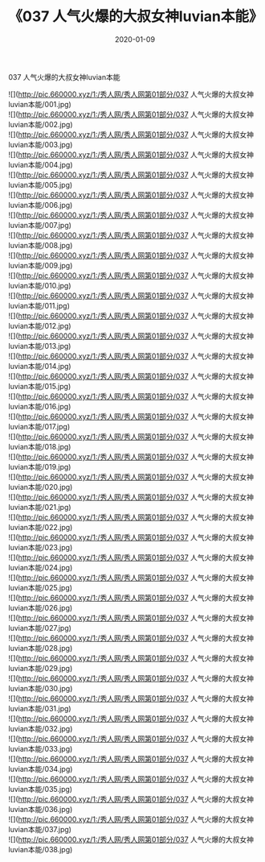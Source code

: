 ﻿---
layout: post
title:  《037 人气火爆的大叔女神luvian本能》
date:   2020-01-09
img: http://pic.660000.xyz/1:/秀人网/秀人网第01部分/037 人气火爆的大叔女神luvian本能/000.jpg
categories: [美女, 清纯, 唯美]
---

037 人气火爆的大叔女神luvian本能

  ![](http://pic.660000.xyz/1:/秀人网/秀人网第01部分/037 人气火爆的大叔女神luvian本能/001.jpg) <br> ![](http://pic.660000.xyz/1:/秀人网/秀人网第01部分/037 人气火爆的大叔女神luvian本能/002.jpg) <br> ![](http://pic.660000.xyz/1:/秀人网/秀人网第01部分/037 人气火爆的大叔女神luvian本能/003.jpg) <br> ![](http://pic.660000.xyz/1:/秀人网/秀人网第01部分/037 人气火爆的大叔女神luvian本能/004.jpg) <br> ![](http://pic.660000.xyz/1:/秀人网/秀人网第01部分/037 人气火爆的大叔女神luvian本能/005.jpg) <br> ![](http://pic.660000.xyz/1:/秀人网/秀人网第01部分/037 人气火爆的大叔女神luvian本能/006.jpg) <br> ![](http://pic.660000.xyz/1:/秀人网/秀人网第01部分/037 人气火爆的大叔女神luvian本能/007.jpg) <br> ![](http://pic.660000.xyz/1:/秀人网/秀人网第01部分/037 人气火爆的大叔女神luvian本能/008.jpg) <br> ![](http://pic.660000.xyz/1:/秀人网/秀人网第01部分/037 人气火爆的大叔女神luvian本能/009.jpg) <br> ![](http://pic.660000.xyz/1:/秀人网/秀人网第01部分/037 人气火爆的大叔女神luvian本能/010.jpg) <br> ![](http://pic.660000.xyz/1:/秀人网/秀人网第01部分/037 人气火爆的大叔女神luvian本能/011.jpg) <br> ![](http://pic.660000.xyz/1:/秀人网/秀人网第01部分/037 人气火爆的大叔女神luvian本能/012.jpg) <br> ![](http://pic.660000.xyz/1:/秀人网/秀人网第01部分/037 人气火爆的大叔女神luvian本能/013.jpg) <br> ![](http://pic.660000.xyz/1:/秀人网/秀人网第01部分/037 人气火爆的大叔女神luvian本能/014.jpg) <br> ![](http://pic.660000.xyz/1:/秀人网/秀人网第01部分/037 人气火爆的大叔女神luvian本能/015.jpg) <br> ![](http://pic.660000.xyz/1:/秀人网/秀人网第01部分/037 人气火爆的大叔女神luvian本能/016.jpg) <br> ![](http://pic.660000.xyz/1:/秀人网/秀人网第01部分/037 人气火爆的大叔女神luvian本能/017.jpg) <br> ![](http://pic.660000.xyz/1:/秀人网/秀人网第01部分/037 人气火爆的大叔女神luvian本能/018.jpg) <br> ![](http://pic.660000.xyz/1:/秀人网/秀人网第01部分/037 人气火爆的大叔女神luvian本能/019.jpg) <br> ![](http://pic.660000.xyz/1:/秀人网/秀人网第01部分/037 人气火爆的大叔女神luvian本能/020.jpg) <br> ![](http://pic.660000.xyz/1:/秀人网/秀人网第01部分/037 人气火爆的大叔女神luvian本能/021.jpg) <br> ![](http://pic.660000.xyz/1:/秀人网/秀人网第01部分/037 人气火爆的大叔女神luvian本能/022.jpg) <br> ![](http://pic.660000.xyz/1:/秀人网/秀人网第01部分/037 人气火爆的大叔女神luvian本能/023.jpg) <br> ![](http://pic.660000.xyz/1:/秀人网/秀人网第01部分/037 人气火爆的大叔女神luvian本能/024.jpg) <br> ![](http://pic.660000.xyz/1:/秀人网/秀人网第01部分/037 人气火爆的大叔女神luvian本能/025.jpg) <br> ![](http://pic.660000.xyz/1:/秀人网/秀人网第01部分/037 人气火爆的大叔女神luvian本能/026.jpg) <br> ![](http://pic.660000.xyz/1:/秀人网/秀人网第01部分/037 人气火爆的大叔女神luvian本能/027.jpg) <br> ![](http://pic.660000.xyz/1:/秀人网/秀人网第01部分/037 人气火爆的大叔女神luvian本能/028.jpg) <br> ![](http://pic.660000.xyz/1:/秀人网/秀人网第01部分/037 人气火爆的大叔女神luvian本能/029.jpg) <br> ![](http://pic.660000.xyz/1:/秀人网/秀人网第01部分/037 人气火爆的大叔女神luvian本能/030.jpg) <br> ![](http://pic.660000.xyz/1:/秀人网/秀人网第01部分/037 人气火爆的大叔女神luvian本能/031.jpg) <br> ![](http://pic.660000.xyz/1:/秀人网/秀人网第01部分/037 人气火爆的大叔女神luvian本能/032.jpg) <br> ![](http://pic.660000.xyz/1:/秀人网/秀人网第01部分/037 人气火爆的大叔女神luvian本能/033.jpg) <br> ![](http://pic.660000.xyz/1:/秀人网/秀人网第01部分/037 人气火爆的大叔女神luvian本能/034.jpg) <br> ![](http://pic.660000.xyz/1:/秀人网/秀人网第01部分/037 人气火爆的大叔女神luvian本能/035.jpg) <br> ![](http://pic.660000.xyz/1:/秀人网/秀人网第01部分/037 人气火爆的大叔女神luvian本能/036.jpg) <br> ![](http://pic.660000.xyz/1:/秀人网/秀人网第01部分/037 人气火爆的大叔女神luvian本能/037.jpg) <br> ![](http://pic.660000.xyz/1:/秀人网/秀人网第01部分/037 人气火爆的大叔女神luvian本能/038.jpg) <br>